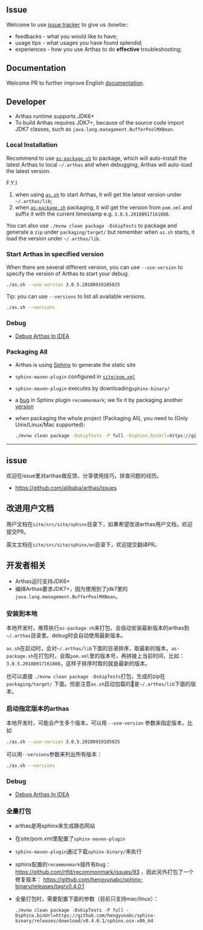 

## Issue

Welcome to use [issue tracker](https://github.com/alibaba/arthas/issues) to give us :bowtie::

* feedbacks - what you would like to have;
* usage tips - what usages you have found splendid;
* experiences - how you use Arthas to do **effective** troubleshooting;

## Documentation

Welcome PR to further improve English [documentation](https://github.com/alibaba/arthas/tree/master/site/src/site/sphinx/en).

## Developer

* Arthas runtime supports JDK6+
* To build Arthas requires JDK7+, because of the source code import JDK7 classes, such as `java.lang.management.BufferPoolMXBean`.


### Local Installation

Recommend to use [`as-package.sh`](as-package.sh) to package, which will auto-install the latest Arthas to local `~/.arthas` and when debugging, Arthas will auto-load the latest version.

F.Y.I
1. when using [`as.sh`](https://github.com/alibaba/arthas/blob/master/bin/as.sh) to start Arthas, it will get the latest version under `~/.arthas/lib`;
2. when [`as-package.sh`](as-package.sh) packaging, it will get the version from `pom.xml` and suffix it with the current timestamp e.g. `3.0.5.20180917161808`. 

You can also use `./mvnw clean package -DskipTests` to package and generate a `zip` under `packaging/target/` but remember when `as.sh` starts, it load the version under `~/.arthas/lib`.

### Start Arthas in specified version

When there are several different version, you can use `--use-version` to specify the version of Arthas to start your debug.

```bash
./as.sh --use-version 3.0.5.20180919185025
```

Tip: you can use `--versions` to list all available versions.

```bash
./as.sh --versions
```

### Debug

* [Debug Arthas In IDEA](https://github.com/alibaba/arthas/issues/222)

### Packaging All

* Arthas is using [Sphinx](http://www.sphinx-doc.org/en/master/) to generate the static site
* `sphinx-maven-plugin` configured in [`site/pom.xml`](https://github.com/alibaba/arthas/tree/master/site)
* `sphinx-maven-plugin` executes by downloading`sphinx-binary/`
* a [bug](https://github.com/rtfd/recommonmark/issues/93) in Sphinx plugin `recommonmark`; we fix it by packaging another [version](https://github.com/hengyunabc/sphinx-binary/releases/tag/v0.4.0.1)
* when packaging the whole project (Packaging All), you need to (Only Unix/Linux/Mac supported):

    ```bash
    ./mvnw clean package -DskipTests -P full -Dsphinx.binUrl=https://github.com/hengyunabc/sphinx-binary/releases/download/v0.4.0.1/sphinx.osx-x86_64
    ```


---



## issue

欢迎在issue里对arthas做反馈，分享使用技巧，排查问题的经历。

* https://github.com/alibaba/arthas/issues

## 改进用户文档

用户文档在`site/src/site/sphinx`目录下，如果希望改进arthas用户文档，欢迎提交PR。

英文文档在`site/src/site/sphinx/en`目录下，欢迎提交翻译PR。

## 开发者相关

* Arthas运行支持JDK6+
* 编绎Arthas要求JDK7+，因为使用到了jdk7里的`java.lang.management.BufferPoolMXBean`。

### 安装到本地

本地开发时，推荐执行`as-package.sh`来打包，会自动安装最新版本的arthas到`~/.arthas`目录里。debug时会自动使用最新版本。

`as.sh`在启动时，会对`~/.arthas/lib`下面的目录排序，取最新的版本。`as-package.sh`在打包时，会取`pom.xml`里的版本号，再拼接上当前时间，比如： `3.0.5.20180917161808`，这样子排序时取的就是最新的版本。

也可以直接 `./mvnw clean package -DskipTests`打包，生成的zip在 `packaging/target/` 下面。但是注意`as.sh`启动加载的是`~/.arthas/lib`下面的版本。

### 启动指定版本的arthas

本地开发时，可能会产生多个版本，可以用 `--use-version` 参数来指定版本，比如

```bash
./as.sh --use-version 3.0.5.20180919185025
```

可以用`--versions`参数来列出所有版本：

```bash
./as.sh --versions
```

### Debug

* [Debug Arthas In IDEA](https://github.com/alibaba/arthas/issues/222)

### 全量打包

* arthas是用sphinx来生成静态网站
* 在site/pom.xml里配置了`sphinx-maven-plugin`
* `sphinx-maven-plugin`通过下载`sphinx-binary/`来执行
* sphinx配置的`recommonmark`插件有bug：https://github.com/rtfd/recommonmark/issues/93 ，因此另外打包了一个修复版本： https://github.com/hengyunabc/sphinx-binary/releases/tag/v0.4.0.1
* 全量打包时，需要配置下面的参数（目前只支持mac/linux）：

    ```
    ./mvnw clean package -DskipTests -P full -Dsphinx.binUrl=https://github.com/hengyunabc/sphinx-binary/releases/download/v0.4.0.1/sphinx.osx-x86_64
    ```



